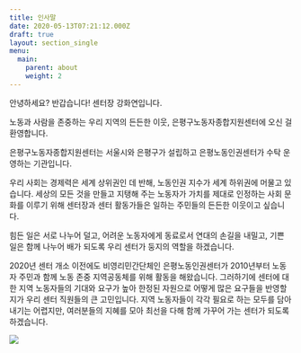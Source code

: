 ```yaml
---
title: 인사말
date: 2020-05-13T07:21:12.000Z
draft: true
layout: section_single
menu:
  main:
    parent: about
    weight: 2
---
```

안녕하세요? 반갑습니다! 센터장 강화연입니다.

노동과 사람을 존중하는 우리 지역의 든든한 이웃, 은평구노동자종합지원센터에 오신 걸 환영합니다.

은평구노동자종합지원센터는 서울시와 은평구가 설립하고 은평노동인권센터가 수탁 운영하는 기관입니다.

우리 사회는 경제력은 세계 상위권인 데 반해, 노동인권 지수가 세계 하위권에 머물고 있습니다. 세상의 모든 것을 만들고 지탱해 주는 노동자가 가치를 제대로 인정하는 사회 문화를 이루기 위해 센터장과 센터 활동가들은 일하는 주민들의 든든한 이웃이고 싶습니다.

힘든 일은 서로 나누어 덜고, 어려운 노동자에게 동료로서 연대의 손길을 내밀고, 기쁜 일은 함께 나누어 배가 되도록 우리 센터가 둥지의 역할을 하겠습니다.

2020년 센터 개소 이전에도 비영리민간단체인 은평노동인권센터가 2010년부터 노동자 주민과 함께 노동 존중 지역공동체를 위해 활동을 해왔습니다. 그러하기에 센터에 대한 지역 노동자들의 기대와 요구가 높아 한정된 자원으로 어떻게 많은 요구들을 반영할지가 우리 센터 직원들의 큰 고민입니다. 지역 노동자들이 각각 필요로 하는 모두를 담아내기는 어렵지만, 여러분들의 지혜를 모아 최선을 다해 함께 가꾸어 가는 센터가 되도록 하겠습니다.

![   ](/uploads/khy.jpg "    ")